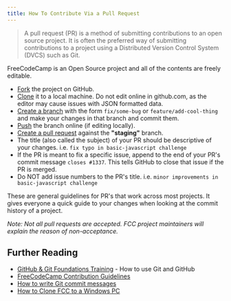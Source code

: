 ```yaml
---
title: How To Contribute Via a Pull Request
---
```

> A pull request (PR) is a method of submitting contributions to an open source project. It is often the preferred way of submitting contributions to a project using a Distributed Version Control System (DVCS) such as Git.

FreeCodeCamp is an Open Source project and all of the contents are freely editable.

*   [Fork](https://help.github.com/articles/fork-a-repo/) the project on GitHub.
*   [Clone](https://help.github.com/articles/cloning-a-repository/) it to a local machine. Do not edit online in github.com, as the editor may cause issues with JSON formatted data.
*   [Create a branch](https://help.github.com/articles/creating-and-deleting-branches-within-your-repository/) with the form `fix/some-bug` or `feature/add-cool-thing` and make your changes in that branch and commit them.
*   [Push](https://help.github.com/articles/pushing-to-a-remote/) the branch online (if editing locally).
*   [Create a pull request](https://help.github.com/articles/creating-a-pull-request/) against the **"staging"** branch.
*   The title (also called the subject) of your PR should be descriptive of your changes. i.e. `fix typo in basic-javascript challenge`
*   If the PR is meant to fix a specific issue, append to the end of your PR's commit message `closes #1337`. This tells GitHub to close that issue if the PR is merged.
*   Do NOT add issue numbers to the PR's title. i.e. `minor improvements in basic-javascript challenge`

These are general guidelines for PR's that work across most projects. It gives everyone a quick guide to your changes when looking at the commit history of a project.

_Note: Not all pull requests are accepted. FCC project maintainers will explain the reason of non-acceptance._

## Further Reading

*   [GitHub & Git Foundations Training](https://www.youtube.com/playlist?list=PLg7s6cbtAD15G8lNyoaYDuKZSKyJrgwB-) - How to use Git and GitHub
*   [FreeCodeCamp Contribution Guidelines](https://github.com/FreeCodeCamp/FreeCodeCamp#contributing)
*   [How to write Git commit messages](http://chris.beams.io/posts/git-commit/)
*   [How to Clone FCC to a Windows PC](http://forum.freecodecamp.com/t/how-to-clone-and-setup-the-free-code-camp-website-on-a-windows-pc/19366)
